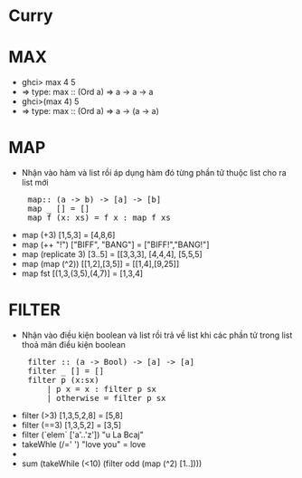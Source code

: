 # Curry
# MAX
<ul>
    <li>ghci> max 4 5</li>
    <li>=> type: max :: (Ord a) => a -> a -> a</li>
    <li>ghci>(max 4) 5</li>
    <li>=> type: max :: (Ord a) => a -> (a -> a)</li>
</ul>

# MAP
- Nhận vào hàm và list rồi áp dụng hàm đó từng phần tử thuộc list cho ra list mới
<pre>
    map:: (a -> b) -> [a] -> [b]
    map _ [] = []
    map f (x: xs) = f x : map f xs
</pre>
<ul>
    <li>map (+3) [1,5,3] = [4,8,6]</li>
    <li>map (++ "!") ["BIFF", "BANG"] = ["BIFF!","BANG!"]</li>
    <li>map (replicate 3) [3..5] = [[3,3,3], [4,4,4], [5,5,5]</li>
    <li>map (map (^2)) [[1,2],[3,5]] = [[1,4],[9,25]]</li>
    <li>map fst [(1,3,(3,5),(4,7)] = [1,3,4]</li>
</ul>

# FILTER
- Nhận vào điều kiện boolean và list rồi trả về list khi các phần tử trong list thoả mãn điều kiện boolean

<pre>
    filter :: (a -> Bool) -> [a] -> [a]
    filter _ [] = []
    filter p (x:sx)
        | p x = x : filter p sx
        | otherwise = filter p sx
</pre>
<ul>
<li>filter (>3) [1,3,5,2,8] = [5,8]</li>
<li>filter (==3) [1,3,5,2] = [3,5]</li>
<li>filter (`elem` ['a'..'z']) "u La Bcaj"</li>
<li>takeWhle (/=' ') "love you" = love <li>
<li>sum (takeWhile (<10) (filter odd (map (^2) [1..])))</li>
</ul>

